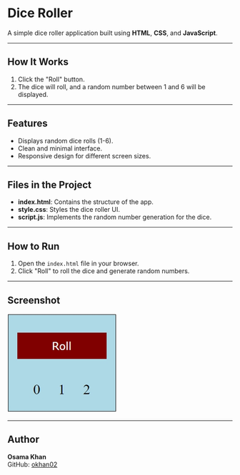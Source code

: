 # Dice Roller

A simple dice roller application built using **HTML**, **CSS**, and **JavaScript**.

---

## How It Works

1. Click the "Roll" button.
2. The dice will roll, and a random number between 1 and 6 will be displayed.

---

## Features

- Displays random dice rolls (1-6).
- Clean and minimal interface.
- Responsive design for different screen sizes.

---

## Files in the Project

- **index.html**: Contains the structure of the app.
- **style.css**: Styles the dice roller UI.
- **script.js**: Implements the random number generation for the dice.

---

## How to Run

1. Open the `index.html` file in your browser.
2. Click "Roll" to roll the dice and generate random numbers.

---

## Screenshot

![Dice Roller](image.jpeg)

---

## Author

**Osama Khan**  
GitHub: [okhan02](https://github.com/okhan02)
